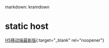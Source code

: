 markdown: kramdown 
# static host  
[H5移动端最新版](http://u.gecjt.com/h5/){:target="_blank" rel="noopener"}  

